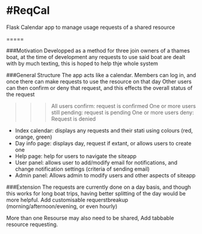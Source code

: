 #ReqCal
======

Flask Calendar app to manage usage requests of a shared resource

=====

###Motivation
Developped as a method for three join owners of a thames boat,
at the time of development any requests to use said boat are dealt with by much texting,
this is hoped to help thje whole system




###General Structure
The app acts like a calendar. Members can log in, and once there can make requests to use the resource on that day
Other users can then confirm or deny that request, and this effects the overall status of the request
>>> All users confirm: request is confirmed
>>> One or more users still pending: request is pending
>>> One or more users deny: Request is denied

* Index calendar: displays any requests and their stati using colours (red, orange, green)
* Day info page: displays day, request if extant, or allows users to create one
* Help page: help for users to navigate the siteapp
* User panel: allows user to add/modify email for notifications, and change notification settings (criteria of sending email)
* Admin panel: Allows admin to modify users and other aspects of siteapp


###Extension
The requests are currently done on a day basis, and though this works for long boat trips, having better splitting of the day
would be more helpful. Add customisable requerstbreakup (morning/afternoon/evening, or even hourly)

More than one Resourse may also need to be shared, Add tabbable resource requesting.
